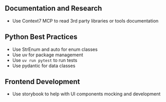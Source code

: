 ## Documentation and Research

- Use Context7 MCP to read 3rd party libraries or tools documentation

## Python Best Practices

- Use StrEnum and auto for enum classes
- Use uv for package management
- Use `uv run pytest` to run tests
- Use pydantic for data classes

## Frontend Development

- Use storybook to help with UI components mocking and development